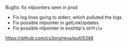 Bugfix: fix nilpointers seen in prod

* Fix log lines going to stderr, which polluted the logs
* Fix possible nilpointer in getLinkUpdates
* Fix possible nilpointer in eoshttp's `GETFile`

https://github.com/cs3org/reva/pull/5348
